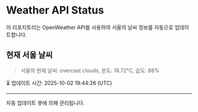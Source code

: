
# Weather API Status

이 리포지토리는 OpenWeather API를 사용하여 서울의 날씨 정보를 자동으로 업데이트합니다.

## 현재 서울 날씨
> 서울의 현재 날씨: overcast clouds, 온도: 18.72°C, 습도: 88%

⏳ 업데이트 시간: 2025-10-02 19:44:26 (UTC)

---
자동 업데이트 봇에 의해 관리됩니다.
